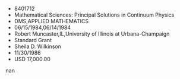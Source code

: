 
* 8401712
* Mathematical Sciences: Principal Solutions in Continuum Physics
* DMS,APPLIED MATHEMATICS
* 06/15/1984,06/14/1984
* Robert Muncaster,IL,University of Illinois at Urbana-Champaign
* Standard Grant
* Sheila D. Wilkinson
* 11/30/1986
* USD 17,000.00

nan
